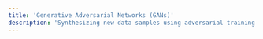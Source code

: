```yaml
---
title: 'Generative Adversarial Networks (GANs)'
description: 'Synthesizing new data samples using adversarial training.'
---
```

